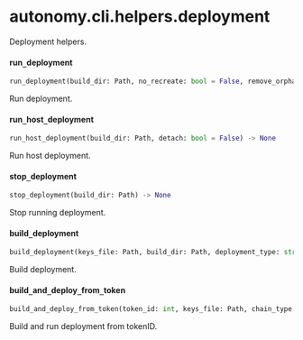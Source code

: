 <a name="autonomy.cli.helpers.deployment"></a>
# autonomy.cli.helpers.deployment

Deployment helpers.

<a name="autonomy.cli.helpers.deployment.run_deployment"></a>
#### run`_`deployment

```python
run_deployment(build_dir: Path, no_recreate: bool = False, remove_orphans: bool = False, detach: bool = False) -> None
```

Run deployment.

<a name="autonomy.cli.helpers.deployment.run_host_deployment"></a>
#### run`_`host`_`deployment

```python
run_host_deployment(build_dir: Path, detach: bool = False) -> None
```

Run host deployment.

<a name="autonomy.cli.helpers.deployment.stop_deployment"></a>
#### stop`_`deployment

```python
stop_deployment(build_dir: Path) -> None
```

Stop running deployment.

<a name="autonomy.cli.helpers.deployment.build_deployment"></a>
#### build`_`deployment

```python
build_deployment(keys_file: Path, build_dir: Path, deployment_type: str, dev_mode: bool, number_of_agents: Optional[int] = None, packages_dir: Optional[Path] = None, open_aea_dir: Optional[Path] = None, agent_instances: Optional[List[str]] = None, multisig_address: Optional[str] = None, consensus_threshold: Optional[int] = None, log_level: str = INFO, apply_environment_variables: bool = False, image_version: Optional[str] = None, use_hardhat: bool = False, use_acn: bool = False, use_tm_testnet_setup: bool = False, image_author: Optional[str] = None, resources: Optional[Resources] = None, service_hash_id: Optional[str] = None, service_offset: int = 0, mkdir: Optional[List[str]] = None) -> None
```

Build deployment.

<a name="autonomy.cli.helpers.deployment.build_and_deploy_from_token"></a>
#### build`_`and`_`deploy`_`from`_`token

```python
build_and_deploy_from_token(token_id: int, keys_file: Path, chain_type: ChainType, skip_image: bool, n: Optional[int], deployment_type: str, aev: bool = False, no_deploy: bool = False, detach: bool = False, resources: Optional[Resources] = None) -> None
```

Build and run deployment from tokenID.

